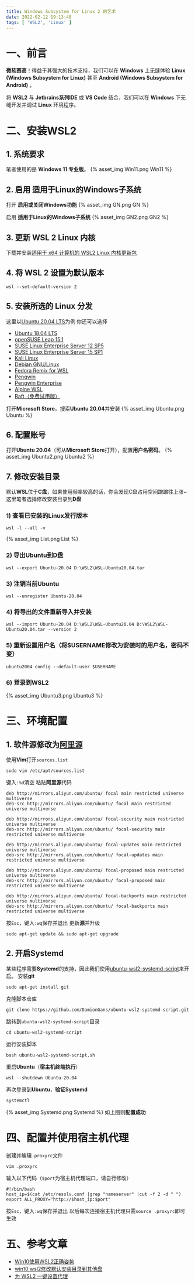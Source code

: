 ```yaml
---
title: Windows Subsystem for Linux 2 的艺术
date: 2022-02-12 19:13:48
tags: [ 'WSL2', 'Linux' ]
---
```


# 一、前言
**微软赛高**！得益于其强大的技术支持，我们可以在 **Windows** 上无缝体验 **Linux (Windows Subsystem for Linux)** 甚至 **Android (Windows Subsystem for Android)** 。

将 **WSL2** 与 **Jetbrains系列IDE** 或 **VS Code** 结合，我们可以在 **Windows** 下无缝开发并调试 **Linux** 环境程序。

# 二、安装WSL2
## 1. 系统要求
笔者使用的是 **Windows 11 专业版**。
{% asset_img Win11.png Win11 %}

## 2. 启用 适用于Linux的Windows子系统
打开 **启用或关闭Windows功能**
{% asset_img GN.png GN %}

启用 **适用于Linux的Windows子系统**
{% asset_img GN2.png GN2 %}

## 3. 更新 WSL 2 Linux 内核
下载并安装[适用于 x64 计算机的 WSL2 Linux 内核更新包](https://wslstorestorage.blob.core.windows.net/wslblob/wsl_update_x64.msi)

## 4. 将 WSL 2 设置为默认版本
```
wsl --set-default-version 2
```

## 5. 安装所选的 Linux 分发
这里以[Ubuntu 20.04 LTS](https://www.microsoft.com/store/apps/9n6svws3rx71)为例
你还可以选择

- [Ubuntu 18.04 LTS](https://www.microsoft.com/store/apps/9N9TNGVNDL3Q)
- [openSUSE Leap 15.1](https://www.microsoft.com/store/apps/9NJFZK00FGKV)
- [SUSE Linux Enterprise Server 12 SP5](https://www.microsoft.com/store/apps/9MZ3D1TRP8T1)
- [SUSE Linux Enterprise Server 15 SP1](https://www.microsoft.com/store/apps/9PN498VPMF3Z)
- [Kali Linux](https://www.microsoft.com/store/apps/9PKR34TNCV07)
- [Debian GNU/Linux](https://www.microsoft.com/store/apps/9MSVKQC78PK6)
- [Fedora Remix for WSL](https://www.microsoft.com/store/apps/9n6gdm4k2hnc)
- [Pengwin](https://www.microsoft.com/store/apps/9NV1GV1PXZ6P)
- [Pengwin Enterprise](https://www.microsoft.com/store/apps/9N8LP0X93VCP)
- [Alpine WSL](https://www.microsoft.com/store/apps/9p804crf0395)
- [Raft（免费试用版）](https://www.microsoft.com/store/apps/9msmjqd017x7)

打开**Microsoft Store**，搜索**Ubuntu 20.04**并安装
{% asset_img Ubuntu.png Ubuntu %}

## 6. 配置账号
打开**Ubuntu 20.04**（可从**Microsoft Store**打开），配置**用户名密码**。
{% asset_img Ubuntu2.png Ubuntu2 %}

## 7. 修改安装目录
默认**WSL**位于**C盘**，如果使用频率较高的话，你会发现C盘占用空间蹭蹭往上涨~
这里笔者选择修改安装目录到**D盘**

### 1) 查看已安装的Linux发行版本
```
wsl -l --all -v
```
{% asset_img List.png List %}

### 2) 导出Ubuntu到D盘
```
wsl --export Ubuntu-20.04 D:\WSL2\WSL-Ubuntu20.04.tar
```

### 3) 注销当前Ubuntu
```
wsl --unregister Ubuntu-20.04
```

### 4) 将导出的文件重新导入并安装
```
wsl --import Ubuntu-20.04 D:\WSL2\WSL-Ubuntu20.04 D:\WSL2\WSL-Ubuntu20.04.tar --version 2
```

### 5) 重新设置用户名（将$USERNAME修改为安装时的用户名，密码不变）
```
ubuntu2004 config --default-user $USERNAME
```

### 6) 登录到WSL2
{% asset_img Ubuntu3.png Ubuntu3 %}

# 三、环境配置
## 1. 软件源修改为[阿里源](https://developer.aliyun.com/mirror/ubuntu)
使用**Vim**打开`sources.list`
```
sudo vim /etc/apt/sources.list
```
键入`:%d`清空
粘贴**阿里源**代码

```
deb http://mirrors.aliyun.com/ubuntu/ focal main restricted universe multiverse
deb-src http://mirrors.aliyun.com/ubuntu/ focal main restricted universe multiverse

deb http://mirrors.aliyun.com/ubuntu/ focal-security main restricted universe multiverse
deb-src http://mirrors.aliyun.com/ubuntu/ focal-security main restricted universe multiverse

deb http://mirrors.aliyun.com/ubuntu/ focal-updates main restricted universe multiverse
deb-src http://mirrors.aliyun.com/ubuntu/ focal-updates main restricted universe multiverse

deb http://mirrors.aliyun.com/ubuntu/ focal-proposed main restricted universe multiverse
deb-src http://mirrors.aliyun.com/ubuntu/ focal-proposed main restricted universe multiverse

deb http://mirrors.aliyun.com/ubuntu/ focal-backports main restricted universe multiverse
deb-src http://mirrors.aliyun.com/ubuntu/ focal-backports main restricted universe multiverse
```
按`Esc`，键入`:wq`保存并退出
更新**源**并升级

```
sudo apt-get update && sudo apt-get upgrade
```

## 2. 开启Systemd
某些程序需要**Systemd**的支持，因此我们使用[ubuntu-wsl2-systemd-script](https://github.com/DamionGans/ubuntu-wsl2-systemd-script)来开启。
安装**git**

```
sudo apt-get install git
```
克隆脚本仓库
```
git clone https://github.com/DamionGans/ubuntu-wsl2-systemd-script.git
```
跳转到`ubuntu-wsl2-systemd-script`目录
```
cd ubuntu-wsl2-systemd-script
```
运行安装脚本
```
bash ubuntu-wsl2-systemd-script.sh
```
重启**Ubuntu**（**宿主机终端执行**）
```
wsl --shutdown Ubuntu-20.04
```
再次登录到**Ubuntu**，**验证Systemd**
```
systemctl
```
{% asset_img Systemd.png Systemd %}
如上图则**配置成功**

# 四、配置并使用宿主机代理
创建并编辑`.proxyrc`文件
```
vim .proxyrc
```
输入以下代码（`$port`为宿主机代理端口，请自行修改）
```
#!/bin/bash
host_ip=$(cat /etc/resolv.conf |grep "nameserver" |cut -f 2 -d " ")
export ALL_PROXY="http://$host_ip:$port"
```
按`Esc`，键入`:wq`保存并退出
以后每次连接宿主机代理只需`source .proxyrc`即可生效

# 五、参考文章
- [Win10使用WSL2正确姿势](https://zhuanlan.zhihu.com/p/165508059)
- [win10 wsl2修改默认安装目录到其他盘](https://blog.csdn.net/w851685279/article/details/108904106)
- [为 WSL2 一键设置代理](https://zhuanlan.zhihu.com/p/153124468)